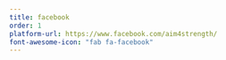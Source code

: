 ```yaml
---
title: facebook
order: 1
platform-url: https://www.facebook.com/aim4strength/
font-awesome-icon: "fab fa-facebook"
---
```

